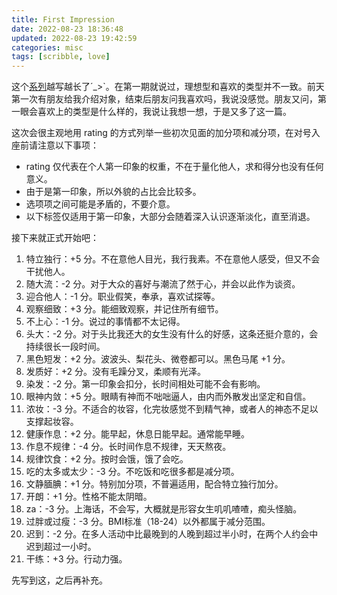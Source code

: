 ```yaml
---
title: First Impression
date: 2022-08-23 18:36:48
updated: 2022-08-23 19:42:59
categories: misc
tags: [scribble, love]
---
```


这个[系列](/tags/love/)越写越长了´_>`。在第一期就说过，理想型和喜欢的类型并不一致。前天第一次有朋友给我介绍对象，结束后朋友问我喜欢吗，我说没感觉。朋友又问，第一眼会喜欢上的类型是什么样的，我说让我想一想，于是又多了这一篇。

<!--more-->

这次会很主观地用 rating 的方式列举一些初次见面的加分项和减分项，在对号入座前请注意以下事项：

+ rating 仅代表在个人第一印象的权重，不在于量化他人，求和得分也没有任何意义。
+ 由于是第一印象，所以外貌的占比会比较多。
+ 选项项之间可能是矛盾的，不要介意。
+ 以下标签仅适用于第一印象，大部分会随着深入认识逐渐淡化，直至消退。

接下来就正式开始吧：

1. 特立独行：+5 分。不在意他人目光，我行我素。不在意他人感受，但又不会干扰他人。
2. 随大流：-2 分。对于大众的喜好与潮流了然于心，并会以此作为谈资。
3. 迎合他人：-1 分。职业假笑，奉承，喜欢试探等。
4. 观察细致：+3 分。能细致观察，并记住所有细节。
5. 不上心：-1 分。说过的事情都不太记得。
6. 头大：-2 分。对于头比我还大的女生没有什么的好感，这条还挺介意的，会持续很长一段时间。
7. 黑色短发：+2 分。波波头、梨花头、微卷都可以。黑色马尾 +1 分。
8. 发质好：+2 分。没有毛躁分叉，柔顺有光泽。
9. 染发：-2 分。第一印象会扣分，长时间相处可能不会有影响。
10. 眼神内敛：+5 分。眼睛有神而不咄咄逼人，由内而外散发出坚定和自信。
11. 浓妆：-3 分。不适合的妆容，化完妆感觉不到精气神，或者人的神态不足以支撑起妆容。
12. 健康作息：+2 分。能早起，休息日能早起。通常能早睡。
13. 作息不规律：-4 分。长时间作息不规律，天天熬夜。
14. 规律饮食：+2 分。按时会饿，饿了会吃。
15. 吃的太多或太少：-3 分。不吃饭和吃很多都是减分项。
16. 文静腼腆：+1 分。特别加分项，不普遍适用，配合特立独行加分。
17. 开朗：+1 分。性格不能太阴暗。
18. za：-3 分。上海话，不会写，大概就是形容女生叽叽喳喳，痴头怪脑。
19. 过胖或过瘦：-3 分。BMI标准（18-24）以外都属于减分范围。
20. 迟到：-2 分。在多人活动中比最晚到的人晚到超过半小时，在两个人约会中迟到超过一小时。
21. 干练：+3 分。行动力强。

先写到这，之后再补充。
